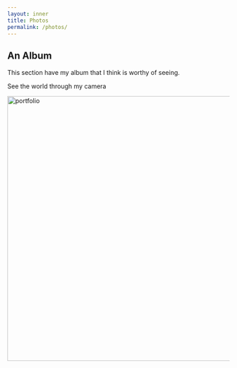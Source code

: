 ```yaml
---
layout: inner
title: Photos
permalink: /photos/
---
```


## An Album 

This section have my album that I think is worthy of seeing.

See the world through my camera 

<a data-flickr-embed="true" data-header="true" href="https://www.flickr.com/photos/190206535@N02/albums/72157715981363618" title="portfolio"><img src="https://live.staticflickr.com/65535/50345636151_0924ac8b24_c.jpg" width="800" height="600" alt="portfolio"/></a><script async src="//embedr.flickr.com/assets/client-code.js" charset="utf-8"></script>
